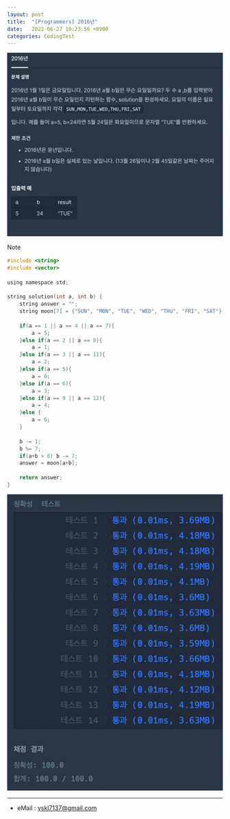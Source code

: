 ```yaml
---
layout: post
title:  "[Programmers] 2016년"
date:   2022-06-27 10:23:56 +0900
categories: CodingTest
---
```


![Scr2](/img/220627/220627_1Scr2.png)

Note <br>

~~~ c
#include <string>
#include <vector>

using namespace std;

string solution(int a, int b) {
    string answer = "";
    string moon[7] = {"SUN", "MON", "TUE", "WED", "THU", "FRI", "SAT"};
    
    if(a == 1 || a == 4 || a == 7){
        a = 5;
    }else if(a == 2 || a == 8){
        a = 1;
    }else if(a == 3 || a == 11){
        a = 2;
    }else if(a == 5){
        a = 0;
    }else if(a == 6){
        a = 3;
    }else if(a == 9 || a == 12){
        a = 4;
    }else {
        a = 6;
    }
    
    b -= 1;
    b %= 7;
    if(a+b > 6) b -= 7;
    answer = moon[a+b];
    
    return answer;
}
~~~

![Scr1](/img/220627/220627_1Scr1.png)

***
* eMail : <yskl7137@gmail.com>
